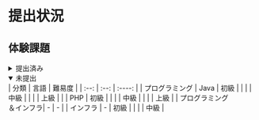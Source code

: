 # 提出状況

## 体験課題

<details>
<summary>提出済み</summary>
なし
<!---
| 分類 | 言語 | 難易度 | 提出日 |
| :--: | :--: | :----: | :----: |
| プログラミング | Java | 初級 | |
| | | 中級 | |
| | | 上級 | |
| | PHP | 初級 | |
| | | 中級 | |
| | | 上級 | |
| プログラミング<br>＆インフラ| - | - | |
| インフラ | - | 初級 | |
| | | 中級 | |
-->
</details>

<details open> 
<summary>未提出</summary>
| 分類 | 言語 | 難易度 |
| :--: | :--: | :----: |
| プログラミング | Java | 初級 |
| | | 中級 |
| | | 上級 |
| | PHP | 初級 |
| | | 中級 |
| | | 上級 |
| プログラミング<br>＆インフラ| - | - |
| インフラ | - | 初級 |
| | | 中級 |
</details>
